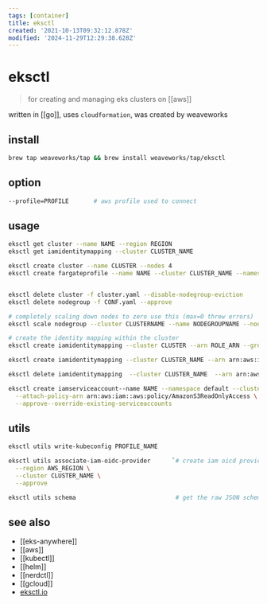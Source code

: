 ```yaml
---
tags: [container]
title: eksctl
created: '2021-10-13T09:32:12.878Z'
modified: '2024-11-29T12:29:38.628Z'
---
```


# eksctl

> for creating and managing eks clusters on [[aws]]

written in [[go]], uses `cloudformation`, was created by weaveworks

## install

```sh
brew tap weaveworks/tap && brew install weaveworks/tap/eksctl
```

## option

```sh
--profile=PROFILE       # aws profile used to connect
```

## usage

```sh
eksctl get cluster --name NAME --region REGION
eksctl get iamidentitymapping --cluster CLUSTER_NAME

eksctl create cluster --name CLUSTER --nodes 4
eksctl create fargateprofile --name NAME --cluster CLUSTER_NAME --namespace NAME


eksctl delete cluster -f cluster.yaml --disable-nodegroup-eviction
eksctl delete nodegroup -f CONF.yaml --approve

# completely scaling down nodes to zero use this (max=0 threw errors)
eksctl scale nodegroup --cluster CLUSTERNAME --name NODEGROUPNAME --nodes 0 --nodes-max 1 --nodes-min 0

# create the identity mapping within the cluster
eksctl create iamidentitymapping --cluster CLUSTER --arn ROLE_ARN --group system:masters --username admin

eksctl create iamidentitymapping --cluster CLUSTER_NAME --arn arn:aws:iam::ACCOUNT_ID:role/USER_NAME --username USER_NAME

eksctl delete iamidentitymapping  --cluster CLUSTER_NAME  --arn arn:aws:iam::ACCOUNT_ID:role/USER_NAME  --username USER_NAME

eksctl create iamserviceaccount--name NAME --namespace default --cluster CLUSTER_NAME \
  --attach-policy-arn arn:aws:iam::aws:policy/AmazonS3ReadOnlyAccess \
  --approve--override-existing-serviceaccounts
```

## utils

```sh
eksctl utils write-kubeconfig PROFILE_NAME

eksctl utils associate-iam-oidc-provider      `# create iam oicd provider` \
  --region AWS_REGION \
  --cluster CLUSTER_NAME \
  --approve

eksctl utils schema                            # get the raw JSON schema
```

## see also

- [[eks-anywhere]]
- [[aws]]
- [[kubectl]]
- [[helm]]
- [[nerdctl]]
- [[gcloud]]
- [eksctl.io](https://eksctl.io/)
